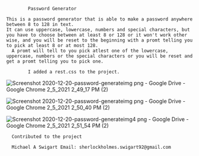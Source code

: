 
            Password Generator

    This is a password generator that is able to make a password anywhere between 8 to 128 in text. 
    It can use uppercase, lowercase, numbers and special characters, but you have to choose between at least 8 or 128 or it won't work other wise, and you will be reset to the beginning with a promt telling you to pick at least 8 or at most 128.
      A promt will tell to you pick atlest one of the lowercase, uppercase, numbers or the special characters or you will be reset and get a promt telling you to pick one.

            I added a rest.css to the project.

![Screenshot 2020-12-20-password-generateimg png - Google Drive - Google Chrome 2_5_2021 2_49_17 PM (2)](https://user-images.githubusercontent.com/73671076/107088057-ffa0a800-67c1-11eb-8e7e-d3a1f08299f2.png)

![Screenshot 2020-12-20-password-generateimg png - Google Drive - Google Chrome 2_5_2021 2_50_40 PM (2)](https://user-images.githubusercontent.com/73671076/107088081-06c7b600-67c2-11eb-8dd3-cc91f2de9945.png)

![Screenshot 2020-12-20-password-generateimg4 png - Google Drive - Google Chrome 2_5_2021 2_51_54 PM (2)](https://user-images.githubusercontent.com/73671076/107088088-09c2a680-67c2-11eb-889c-876991065fc6.png)



      Contributed to the project

      Michael A Swigart Email: sherlockholmes.swigart92@gmail.com 
